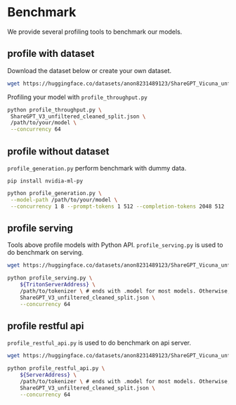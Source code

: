 # Benchmark

We provide several profiling tools to benchmark our models.

## profile with dataset

Download the dataset below or create your own dataset.

```bash
wget https://huggingface.co/datasets/anon8231489123/ShareGPT_Vicuna_unfiltered/resolve/main/ShareGPT_V3_unfiltered_cleaned_split.json
```

Profiling your model with `profile_throughput.py`

```bash
python profile_throughput.py \
 ShareGPT_V3_unfiltered_cleaned_split.json \
 /path/to/your/model \
 --concurrency 64
```

## profile without dataset

`profile_generation.py` perform benchmark with dummy data.

```shell
pip install nvidia-ml-py
```

```bash
python profile_generation.py \
 --model-path /path/to/your/model \
 --concurrency 1 8 --prompt-tokens 1 512 --completion-tokens 2048 512
```

## profile serving

Tools above profile models with Python API. `profile_serving.py` is used to do benchmark on serving.

```bash
wget https://huggingface.co/datasets/anon8231489123/ShareGPT_Vicuna_unfiltered/resolve/main/ShareGPT_V3_unfiltered_cleaned_split.json

python profile_serving.py \
    ${TritonServerAddress} \
    /path/to/tokenizer \ # ends with .model for most models. Otherwise, please pass model_path/triton_models/tokenizer.
    ShareGPT_V3_unfiltered_cleaned_split.json \
    --concurrency 64
```

## profile restful api

`profile_restful_api.py` is used to do benchmark on api server.

```bash
wget https://huggingface.co/datasets/anon8231489123/ShareGPT_Vicuna_unfiltered/resolve/main/ShareGPT_V3_unfiltered_cleaned_split.json

python profile_restful_api.py \
    ${ServerAddress} \
    /path/to/tokenizer \ # ends with .model for most models. Otherwise, please pass model_path/triton_models/tokenizer.
    ShareGPT_V3_unfiltered_cleaned_split.json \
    --concurrency 64
```
